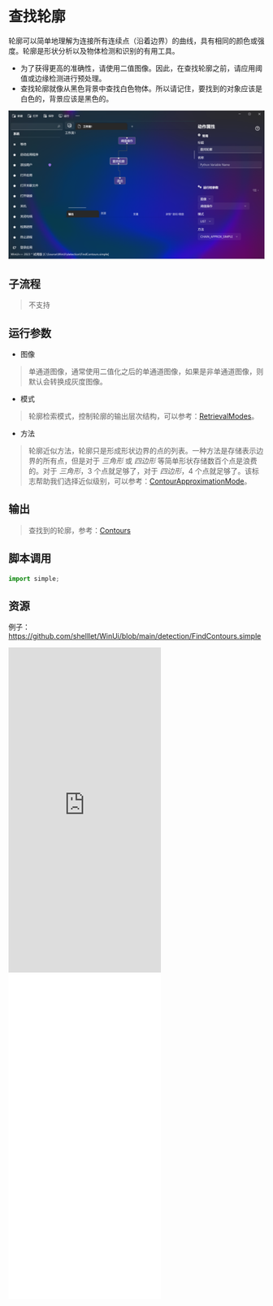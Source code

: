 # 查找轮廓 
轮廓可以简单地理解为连接所有连续点（沿着边界）的曲线，具有相同的颜色或强度。轮廓是形状分析以及物体检测和识别的有用工具。

* 为了获得更高的准确性，请使用二值图像。因此，在查找轮廓之前，请应用阈值或边缘检测进行预处理。
* 查找轮廓就像从黑色背景中查找白色物体。所以请记住，要找到的对象应该是白色的，背景应该是黑色的。

![FindContours](./images/08.png ':size=90%')

## 子流程
> 不支持


## 运行参数

* 图像
> 单通道图像，通常使用二值化之后的单通道图像，如果是非单通道图像，则默认会转换成灰度图像。
* 模式
>   轮廓检索模式，控制轮廓的输出层次结构，可以参考：[RetrievalModes](./enums/RetrievalModes.md)。
* 方法
> 轮廓近似方法，轮廓只是形成形状边界的点的列表。一种方法是存储表示边界的所有点，但是对于 *三角形* 或 *四边形* 等简单形状存储数百个点是浪费的。对于 *三角形*，3 个点就足够了，对于 *四边形*，4 个点就足够了。该标志帮助我们选择近似级别，可以参考：[ContourApproximationMode](./enums/ContourApproximationMode.md)。

## 输出

> 查找到的轮廓，参考：[Contours](./types/Contour.md)    


## 脚本调用

```python
import simple;

```

## 资源

例子：https://github.com/shelllet/WinUi/blob/main/detection/FindContours.simple

<iframe type="text/html" height="640px" src="https://www.youtube.com/embed/jhWW91Lo8mQ" frameborder="0"></iframe>

<iframe src="//player.bilibili.com/player.html?bvid=BV15e411X7YX&page=1&autoplay=0" height='640px' scrolling="no" frameborder="no" framespacing="0" allowfullscreen="true"></iframe>

